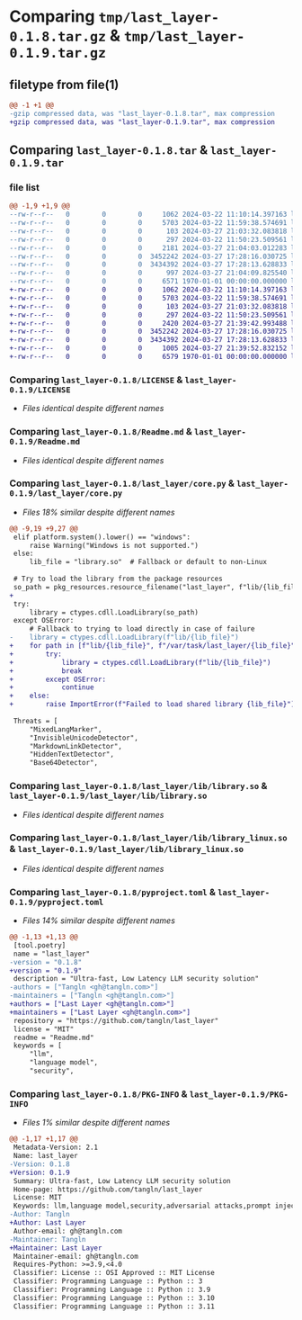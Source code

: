# Comparing `tmp/last_layer-0.1.8.tar.gz` & `tmp/last_layer-0.1.9.tar.gz`

## filetype from file(1)

```diff
@@ -1 +1 @@
-gzip compressed data, was "last_layer-0.1.8.tar", max compression
+gzip compressed data, was "last_layer-0.1.9.tar", max compression
```

## Comparing `last_layer-0.1.8.tar` & `last_layer-0.1.9.tar`

### file list

```diff
@@ -1,9 +1,9 @@
--rw-r--r--   0        0        0     1062 2024-03-22 11:10:14.397163 last_layer-0.1.8/LICENSE
--rw-r--r--   0        0        0     5703 2024-03-22 11:59:38.574691 last_layer-0.1.8/Readme.md
--rw-r--r--   0        0        0      103 2024-03-27 21:03:32.083818 last_layer-0.1.8/last_layer/__init__.py
--rw-r--r--   0        0        0      297 2024-03-22 11:50:23.509561 last_layer-0.1.8/last_layer/__main__.py
--rw-r--r--   0        0        0     2181 2024-03-27 21:04:03.012283 last_layer-0.1.8/last_layer/core.py
--rw-r--r--   0        0        0  3452242 2024-03-27 17:28:16.030725 last_layer-0.1.8/last_layer/lib/library.so
--rw-r--r--   0        0        0  3434392 2024-03-27 17:28:13.628833 last_layer-0.1.8/last_layer/lib/library_linux.so
--rw-r--r--   0        0        0      997 2024-03-27 21:04:09.825540 last_layer-0.1.8/pyproject.toml
--rw-r--r--   0        0        0     6571 1970-01-01 00:00:00.000000 last_layer-0.1.8/PKG-INFO
+-rw-r--r--   0        0        0     1062 2024-03-22 11:10:14.397163 last_layer-0.1.9/LICENSE
+-rw-r--r--   0        0        0     5703 2024-03-22 11:59:38.574691 last_layer-0.1.9/Readme.md
+-rw-r--r--   0        0        0      103 2024-03-27 21:03:32.083818 last_layer-0.1.9/last_layer/__init__.py
+-rw-r--r--   0        0        0      297 2024-03-22 11:50:23.509561 last_layer-0.1.9/last_layer/__main__.py
+-rw-r--r--   0        0        0     2420 2024-03-27 21:39:42.993488 last_layer-0.1.9/last_layer/core.py
+-rw-r--r--   0        0        0  3452242 2024-03-27 17:28:16.030725 last_layer-0.1.9/last_layer/lib/library.so
+-rw-r--r--   0        0        0  3434392 2024-03-27 17:28:13.628833 last_layer-0.1.9/last_layer/lib/library_linux.so
+-rw-r--r--   0        0        0     1005 2024-03-27 21:39:52.832152 last_layer-0.1.9/pyproject.toml
+-rw-r--r--   0        0        0     6579 1970-01-01 00:00:00.000000 last_layer-0.1.9/PKG-INFO
```

### Comparing `last_layer-0.1.8/LICENSE` & `last_layer-0.1.9/LICENSE`

 * *Files identical despite different names*

### Comparing `last_layer-0.1.8/Readme.md` & `last_layer-0.1.9/Readme.md`

 * *Files identical despite different names*

### Comparing `last_layer-0.1.8/last_layer/core.py` & `last_layer-0.1.9/last_layer/core.py`

 * *Files 18% similar despite different names*

```diff
@@ -9,19 +9,27 @@
 elif platform.system().lower() == "windows":
     raise Warning("Windows is not supported.")
 else:
     lib_file = "library.so"  # Fallback or default to non-Linux
 
 # Try to load the library from the package resources
 so_path = pkg_resources.resource_filename("last_layer", f"lib/{lib_file}")
+
 try:
     library = ctypes.cdll.LoadLibrary(so_path)
 except OSError:
     # Fallback to trying to load directly in case of failure
-    library = ctypes.cdll.LoadLibrary(f"lib/{lib_file}")
+    for path in [f"lib/{lib_file}", f"/var/task/last_layer/{lib_file}"]:
+        try:
+            library = ctypes.cdll.LoadLibrary(f"lib/{lib_file}")
+            break
+        except OSError:
+            continue
+    else:
+        raise ImportError(f"Failed to load shared library {lib_file}")
 
 Threats = [
     "MixedLangMarker",
     "InvisibleUnicodeDetector",
     "MarkdownLinkDetector",
     "HiddenTextDetector",
     "Base64Detector",
```

### Comparing `last_layer-0.1.8/last_layer/lib/library.so` & `last_layer-0.1.9/last_layer/lib/library.so`

 * *Files identical despite different names*

### Comparing `last_layer-0.1.8/last_layer/lib/library_linux.so` & `last_layer-0.1.9/last_layer/lib/library_linux.so`

 * *Files identical despite different names*

### Comparing `last_layer-0.1.8/pyproject.toml` & `last_layer-0.1.9/pyproject.toml`

 * *Files 14% similar despite different names*

```diff
@@ -1,13 +1,13 @@
 [tool.poetry]
 name = "last_layer"
-version = "0.1.8"
+version = "0.1.9"
 description = "Ultra-fast, Low Latency LLM security solution"
-authors = ["Tangln <gh@tangln.com>"]
-maintainers = ["Tangln <gh@tangln.com>"]
+authors = ["Last Layer <gh@tangln.com>"]
+maintainers = ["Last Layer <gh@tangln.com>"]
 repository = "https://github.com/tangln/last_layer"
 license = "MIT"
 readme = "Readme.md"
 keywords = [
     "llm",
     "language model",
     "security",
```

### Comparing `last_layer-0.1.8/PKG-INFO` & `last_layer-0.1.9/PKG-INFO`

 * *Files 1% similar despite different names*

```diff
@@ -1,17 +1,17 @@
 Metadata-Version: 2.1
 Name: last_layer
-Version: 0.1.8
+Version: 0.1.9
 Summary: Ultra-fast, Low Latency LLM security solution
 Home-page: https://github.com/tangln/last_layer
 License: MIT
 Keywords: llm,language model,security,adversarial attacks,prompt injection,prompt leakage,prompt injection attacks,prompt leakage prevention,PII detection,self-hardening
-Author: Tangln
+Author: Last Layer
 Author-email: gh@tangln.com
-Maintainer: Tangln
+Maintainer: Last Layer
 Maintainer-email: gh@tangln.com
 Requires-Python: >=3.9,<4.0
 Classifier: License :: OSI Approved :: MIT License
 Classifier: Programming Language :: Python :: 3
 Classifier: Programming Language :: Python :: 3.9
 Classifier: Programming Language :: Python :: 3.10
 Classifier: Programming Language :: Python :: 3.11
```

